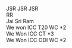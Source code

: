 JSR JSR JSR <br> RR <br> Jai Sri Ram <br> We won ICC T20 WC *2 <br> We Won ICC CT *3 <br> We Won ICC ODI WC *2 
